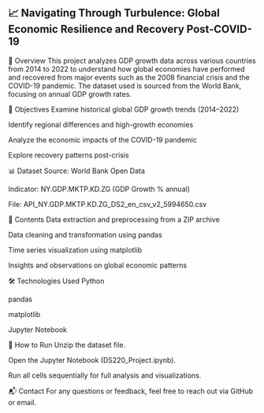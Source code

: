 ## 📈 Navigating Through Turbulence: Global Economic Resilience and Recovery Post-COVID-19

📘 Overview
This project analyzes GDP growth data across various countries from 2014 to 2022 to understand how global economies have performed and recovered from major events such as the 2008 financial crisis and the COVID-19 pandemic. The dataset used is sourced from the World Bank, focusing on annual GDP growth rates.

🎯 Objectives
Examine historical global GDP growth trends (2014–2022)

Identify regional differences and high-growth economies

Analyze the economic impacts of the COVID-19 pandemic

Explore recovery patterns post-crisis

📊 Dataset
Source: World Bank Open Data

Indicator: NY.GDP.MKTP.KD.ZG (GDP Growth % annual)

File: API_NY.GDP.MKTP.KD.ZG_DS2_en_csv_v2_5994650.csv

📁 Contents
Data extraction and preprocessing from a ZIP archive

Data cleaning and transformation using pandas

Time series visualization using matplotlib

Insights and observations on global economic patterns

🛠️ Technologies Used
Python

pandas

matplotlib

Jupyter Notebook

📌 How to Run
Unzip the dataset file.

Open the Jupyter Notebook (DS220_Project.ipynb).

Run all cells sequentially for full analysis and visualizations.

📬 Contact
For any questions or feedback, feel free to reach out via GitHub or email.

